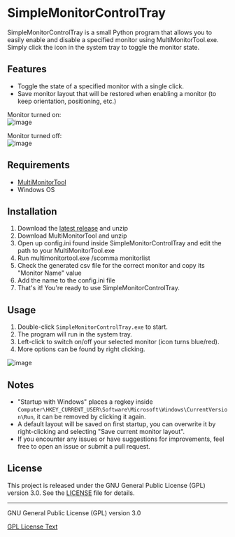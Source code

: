 # SimpleMonitorControlTray

SimpleMonitorControlTray is a small Python program that allows you to easily enable and disable a specified monitor using MultiMonitorTool.exe. Simply click the icon in the system tray to toggle the monitor state.

## Features

- Toggle the state of a specified monitor with a single click.
- Save monitor layout that will be restored when enabling a monitor (to keep orientation, positioning, etc.)

Monitor turned on: <br>
![image](https://github.com/wrecks-code/SimpleMonitorControlTray/assets/29825723/cdad92e9-95b9-4a47-b8d4-4a691c18fef4)

Monitor turned off: <br>
![image](https://github.com/wrecks-code/SimpleMonitorControlTray/assets/29825723/319efc4a-24e0-4ee0-a346-15fa44001169)


## Requirements

- [MultiMonitorTool](https://www.nirsoft.net/utils/multimonitortool-x64.zip)
- Windows OS

## Installation

1. Download the [latest release](https://github.com/wrecks-code/SimpleMonitorControlTray/releases/latest) and unzip
2. Download MultiMonitorTool and unzip
3. Open up config.ini found inside SimpleMonitorControlTray and edit the path to your MultiMonitorTool.exe
4. Run multimonitortool.exe /scomma monitorlist
5. Check the generated csv file for the correct monitor and copy its "Monitor Name" value
6. Add the name to the config.ini file
7. That's it! You're ready to use SimpleMonitorControlTray.

## Usage

1. Double-click `SimpleMonitorControlTray.exe` to start.
2. The program will run in the system tray.
3. Left-click to switch on/off your selected monitor (icon turns blue/red).
4. More options can be found by right clicking.
   
![image](https://github.com/wrecks-code/SimpleMonitorControlTray/assets/29825723/40826a9e-c197-4c9d-9b5e-62dd208503c9)


## Notes

- "Startup with Windows" places a regkey inside `Computer\HKEY_CURRENT_USER\Software\Microsoft\Windows\CurrentVersion\Run`, it can be removed by clicking it again.
- A default layout will be saved on first startup, you can overwrite it by right-clicking and selecting "Save current monitor layout".
- If you encounter any issues or have suggestions for improvements, feel free to open an issue or submit a pull request.

## License

This project is released under the GNU General Public License (GPL) version 3.0. See the [LICENSE](LICENSE) file for details.

---

GNU General Public License (GPL) version 3.0

[GPL License Text](https://www.gnu.org/licenses/gpl-3.0.html)
